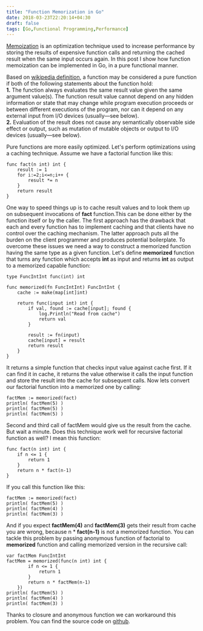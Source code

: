 ```yaml
---
title: "Function Memorization in Go"
date: 2018-03-23T22:20:14+04:30
draft: false
tags: [Go,Functional Programming,Performance]
---
```

[Memoization](http://en.wikipedia.org/wiki/Memoization) is an optimization technique used to increase performance by storing the results of expensive function calls and returning the cached result when the same input occurs again. In this post I show how function memoization can be implemented in Go, in a pure functional manner.

Based on [wikipedia definition](https://en.wikipedia.org/wiki/Pure_function), a function may be considered a pure function if both of the following statements about the function hold:  
**1.** The function always evaluates the same result value given the same argument value(s). The function result value cannot depend on any hidden information or state that may change while program execution proceeds or between different executions of the program, nor can it depend on any external input from I/O devices (usually—see below).  
**2.** Evaluation of the result does not cause any semantically observable side effect or output, such as mutation of mutable objects or output to I/O devices (usually—see below).

Pure functions are more easily optimized. Let's perform optimizations using a caching technique. Assume we have a factorial function like this:
```
func fact(n int) int {
	result := 1
	for i:=2;i<=n;i++ {
		result *= n
	}
	return result
}
```
One way to speed things up is to cache result values and to look them up on subsequent invocations of **fact** function.This can be done either by the function itself or by the caller. The first approach has the drawback that each and every function has to implement caching and that clients have no control over the caching mechanism. The latter approach puts all the burden on the client programmer and produces potential boilerplate. To overcome these issues we need a way to construct a memorized function having the same type as a given function. Let's define **memorized** function that turns any function which accepts **int** as input and returns **int** as output to a memorized capable function:

```
type FuncIntInt func(int) int

func memorized(fn FuncIntInt) FuncIntInt {
	cache := make(map[int]int)

	return func(input int) int {
		if val, found := cache[input]; found {
			log.Println("Read from cache")
			return val
		}

		result := fn(input)
		cache[input] = result
		return result
	}
}
```
It returns a simple function that checks input value against cache first. If it can find it in cache, it returns the value otherwise it calls the input function and store the result into the cache for subsequent calls.
Now lets convert our factorial function into a memorized one by calling:
```
factMem := memorized(fact)
println( factMem(5) )
println( factMem(5) )
println( factMem(5) )
```
Second and third call of factMem would give us the result from the cache. But wait a minute. Does this technique work well for
recursive factorial function as well? I mean this function:
```
func fact(n int) int {
    if n <= 1 {
        return 1
    }
    return n * fact(n-1)
}
```
If you call this function like this:
```
factMem := memorized(fact)
println( factMem(5) )
println( factMem(4) )
println( factMem(3) )
```
And if you expect **factMem(4)** and **factMem(3)** gets their result from cache you are wrong, because n * **fact(n-1)** is not a memorized function.
You can tackle this problem by passing anonymous function of factorial to **memorized** function and calling memorized version in the recursive call:
```
var factMem FuncIntInt
factMem = memorized(func(n int) int {
		if n <= 1 {
			return 1
		}
		return n * factMem(n-1)
	})
println( factMem(5) )
println( factMem(4) )
println( factMem(3) )
```
Thanks to closure and anonymous function we can workaround this problem. You can find the source code on [github](https://gist.github.com/mostafa-asg/cbe12409e480a7ff92db9f46e3e8cf17).

